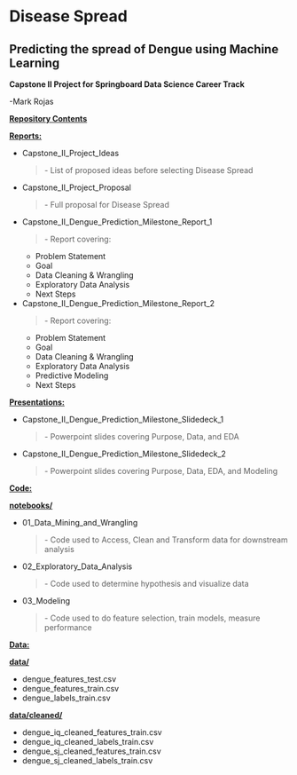 <h1>Disease Spread</h1>
<h2>Predicting the spread of Dengue using Machine Learning</h2>

<b>Capstone II Project for Springboard Data Science Career Track</b><p>
-Mark Rojas

<u><b>Repository Contents</b></u>

<u><b>Reports:</b></u>
<ul>
  <li>Capstone_II_Project_Ideas</li> 
    <blockquote>- List of proposed ideas before selecting Disease Spread</blockquote>
  <li>Capstone_II_Project_Proposal</li>
    <blockquote>- Full proposal for Disease Spread</blockquote>
   <li>Capstone_II_Dengue_Prediction_Milestone_Report_1</li>
    <blockquote>- Report covering:</blockquote>
    <ul>
      <li>Problem Statement</li>
      <li>Goal</li>
      <li>Data Cleaning & Wrangling</li>
      <li>Exploratory Data Analysis</li>
      <li>Next Steps</li>
    </ul>
  <li>Capstone_II_Dengue_Prediction_Milestone_Report_2</li>
    <blockquote>- Report covering:</blockquote>
    <ul>
      <li>Problem Statement</li>
      <li>Goal</li>
      <li>Data Cleaning & Wrangling</li>
      <li>Exploratory Data Analysis</li>
      <li>Predictive Modeling</li>
      <li>Next Steps</li>
    </ul>
</ul>

<u><b>Presentations:</b></u>
<ul>
  <li>Capstone_II_Dengue_Prediction_Milestone_Slidedeck_1</li>
    <blockquote>- Powerpoint slides covering Purpose, Data, and EDA</blockquote>
  <li>Capstone_II_Dengue_Prediction_Milestone_Slidedeck_2</li>
    <blockquote>- Powerpoint slides covering Purpose, Data, EDA, and Modeling</blockquote>
</ul>

<u><b>Code:</b></u><p>
<u><b> notebooks/ </b></u>
<ul>
  <li>01_Data_Mining_and_Wrangling</li>
    <blockquote>- Code used to Access, Clean and Transform data for downstream analysis</blockquote>
  <li>02_Exploratory_Data_Analysis</li>
    <blockquote>- Code used to determine hypothesis and visualize data</blockquote>
  <li>03_Modeling</li>
    <blockquote>- Code used to do feature selection, train models, measure performance</blockquote>
</ul>

<u><b>Data:</b></u><p>
<u><b> data/ </b></u>
<ul>
  <li>dengue_features_test.csv</li>
  <li>dengue_features_train.csv</li>
  <li>dengue_labels_train.csv</li>
</ul>
<u><b> data/cleaned/ </b></u>
<ul>
  <li>dengue_iq_cleaned_features_train.csv</li>
  <li>dengue_iq_cleaned_labels_train.csv</li>
  <li>dengue_sj_cleaned_features_train.csv</li>
  <li>dengue_sj_cleaned_labels_train.csv</li>
</ul>
